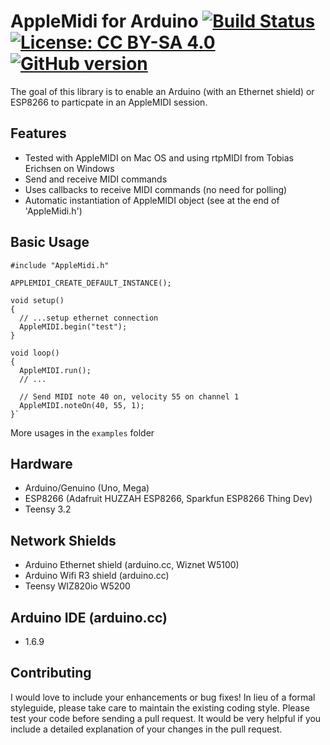 # AppleMidi for Arduino [![Build Status](https://travis-ci.org/lathoub/Arduino-AppleMidi-Library.svg?branch=master)](https://travis-ci.org/lathoub/Arduino-AppleMidi-Library) [![License: CC BY-SA 4.0](https://img.shields.io/badge/License-CC%20BY--SA%204.0-lightgrey.svg)](http://creativecommons.org/licenses/by-sa/4.0/) [![GitHub version](https://badge.fury.io/gh/lathoub%2FArduino-AppleMidi-Library.svg)](https://badge.fury.io/gh/lathoub%2FArduino-AppleMidi-Library)

The goal of this library is to enable an Arduino (with an Ethernet shield) or ESP8266 to particpate in an AppleMIDI session.

## Features
* Tested with AppleMIDI on Mac OS and using rtpMIDI from Tobias Erichsen on Windows
* Send and receive MIDI commands
* Uses callbacks to receive MIDI commands (no need for polling)
* Automatic instantiation of AppleMIDI object (see at the end of 'AppleMidi.h')

## Basic Usage
```
#include "AppleMidi.h"

APPLEMIDI_CREATE_DEFAULT_INSTANCE(); 

void setup()
{
  // ...setup ethernet connection
  AppleMIDI.begin("test");
}

void loop()
{
  AppleMIDI.run();
  // ...
  
  // Send MIDI note 40 on, velocity 55 on channel 1
  AppleMIDI.noteOn(40, 55, 1);
}`
```
More usages in the `examples` folder

## Hardware
* Arduino/Genuino (Uno, Mega)
* ESP8266 (Adafruit HUZZAH ESP8266, Sparkfun ESP8266 Thing Dev)
* Teensy 3.2
 
## Network Shields
* Arduino Ethernet shield (arduino.cc, Wiznet W5100)
* Arduino Wifi R3 shield (arduino.cc)
* Teensy WIZ820io W5200
 
## Arduino IDE (arduino.cc)
* 1.6.9

## Contributing
I would love to include your enhancements or bug fixes! In lieu of a formal styleguide, please take care to maintain the existing coding style. Please test your code before sending a pull request. It would be very helpful if you include a detailed explanation of your changes in the pull request.
